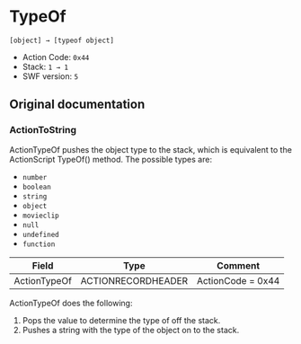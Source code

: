 # TypeOf

```
[object] → [typeof object]
```

- Action Code: `0x44`
- Stack: `1 → 1`
- SWF version: `5`

## Original documentation

### ActionToString

ActionTypeOf pushes the object type to the stack, which is equivalent to the ActionScript TypeOf() method. The
possible types are:
- `number`
- `boolean`
- `string`
- `object`
- `movieclip`
- `null`
- `undefined`
- `function`

| Field             | Type               | Comment                        |
|-------------------|--------------------|--------------------------------|
| ActionTypeOf      | ACTIONRECORDHEADER | ActionCode = 0x44              |

ActionTypeOf does the following:
1. Pops the value to determine the type of off the stack.
2. Pushes a string with the type of the object on to the stack.
